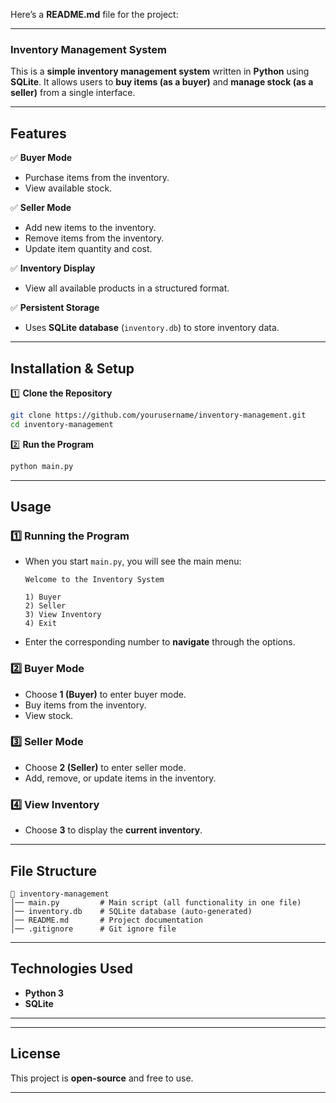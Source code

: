 Here’s a **README.md** file for the project:  

---

### **Inventory Management System**  

This is a **simple inventory management system** written in **Python** using **SQLite**. It allows users to **buy items (as a buyer)** and **manage stock (as a seller)** from a single interface.  

---

## **Features**  
✅ **Buyer Mode**  
- Purchase items from the inventory.  
- View available stock.  

✅ **Seller Mode**  
- Add new items to the inventory.  
- Remove items from the inventory.  
- Update item quantity and cost.  

✅ **Inventory Display**  
- View all available products in a structured format.  

✅ **Persistent Storage**  
- Uses **SQLite database** (`inventory.db`) to store inventory data.  

---

## **Installation & Setup**  

1️⃣ **Clone the Repository**  
```bash
git clone https://github.com/yourusername/inventory-management.git
cd inventory-management
```

2️⃣ **Run the Program**  
```bash
python main.py
```

---

## **Usage**  

### **1️⃣ Running the Program**  
- When you start `main.py`, you will see the main menu:  
  ```
  Welcome to the Inventory System

  1) Buyer
  2) Seller
  3) View Inventory
  4) Exit
  ```
- Enter the corresponding number to **navigate** through the options.  

### **2️⃣ Buyer Mode**  
- Choose **1 (Buyer)** to enter buyer mode.  
- Buy items from the inventory.  
- View stock.  

### **3️⃣ Seller Mode**  
- Choose **2 (Seller)** to enter seller mode.  
- Add, remove, or update items in the inventory.  

### **4️⃣ View Inventory**  
- Choose **3** to display the **current inventory**.  

---

## **File Structure**  
```
📂 inventory-management
│── main.py         # Main script (all functionality in one file)
│── inventory.db    # SQLite database (auto-generated)
│── README.md       # Project documentation
│── .gitignore      # Git ignore file
```

---

## **Technologies Used**  
- **Python 3**  
- **SQLite**  

---
 
---

## **License**  
This project is **open-source** and free to use.  

---
